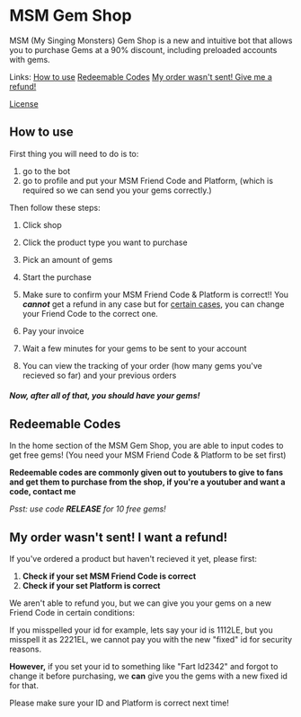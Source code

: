 # MSM Gem Shop
MSM (My Singing Monsters) Gem Shop is a new and intuitive bot that allows you to purchase Gems at a 90% discount, including preloaded accounts with gems.

Links:
[How to use](#how-to-use)
[Redeemable Codes](#redeemable-codes)
[My order wasn't sent! Give me a refund!](#my-order-wasnt-sent-i-want-a-refund)

[License](https://github.com/riotschoolacc/MSM-Gem-Shop/blob/main/LICENSE)

How to use
------
First thing you will need to do is to:

1. go to the bot
2. go to profile and put your MSM Friend Code and Platform, (which is required so we can send you your gems correctly.)

Then follow these steps:

1. Click shop
3. Click the product type you want to purchase
4. Pick an amount of gems
5. Start the purchase
6. Make sure to confirm your MSM Friend Code & Platform is correct!! You ***cannot*** get a refund in any case but for [certain cases](#my-order-wasnt-sent-i-want-a-refund), you can change your Friend Code to the correct one.

7. Pay your invoice
8. Wait a few minutes for your gems to be sent to your account
9. You can view the tracking of your order (how many gems you've recieved so far) and your previous orders

##### Now, after all of that, you should have your gems!

Redeemable Codes
------
In the home section of the MSM Gem Shop, you are able to input codes to get free gems! (You need your MSM Friend Code & Platform to be set first)

**Redeemable codes are commonly given out to youtubers to give to fans and get them to purchase from the shop, if you're a youtuber and want a code, contact me**

*Psst: use code **RELEASE** for 10 free gems!*

My order wasn't sent! I want a refund!
------
If you've ordered a product but haven't recieved it yet, please first:
1. **Check if your set MSM Friend Code is correct**
2. **Check if your set Platform is correct**

We aren't able to refund you, but we can give you your gems on a new Friend Code in certain conditions:

If you misspelled your id for example, lets say your id is 1112LE, but you misspell it as 2221EL, we cannot pay you with the new "fixed" id for security reasons.

**However,** if you set your id to something like "Fart Id2342" and forgot to change it before purchasing, we **can** give you the gems with a new fixed id for that.

Please make sure your ID and Platform is correct next time!
